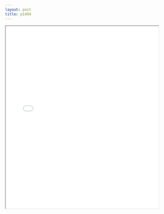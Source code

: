 ```yaml
---
layout: post
title: p1494
---
```


<div class="pdf-container">
<iframe src="/ea/assets/pdfs/p1494.pdf" height="600" width="100%" allowFullScreen="true"></iframe>
</div>

